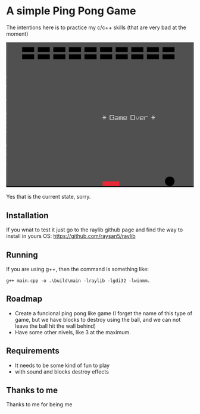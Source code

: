 # A simple Ping Pong Game

The intentions here is to practice my c/c++ skills (that are very bad at the moment)

![](docs/image.png)

Yes that is the current state, sorry.

## Installation

If you wnat to test it just go to the raylib github page and find the way to install in yours OS: https://github.com/raysan5/raylib

## Running

If you are using g++, then the command is something like: 

```
g++ main.cpp -o .\build\main -lraylib -lgdi32 -lwinmm.
```

## Roadmap

- Create a funcional ping pong like game (I forget the name of this type of game, but we have blocks to destroy using the ball, and we can not leave the ball hit the wall behind)
- Have some other nivels, like 3 at the maximum.


## Requirements

- It needs to be some kind of fun to play
- with sound and blocks destroy effects


## Thanks to me

Thanks to me for being me
